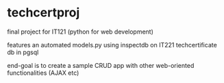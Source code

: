 # techcertproj

final project for IT121 (python for web development)

features an automated models.py using inspectdb on IT221 techcertificate db in pgsql

end-goal is to create a sample CRUD app with other web-oriented functionalities (AJAX etc)
